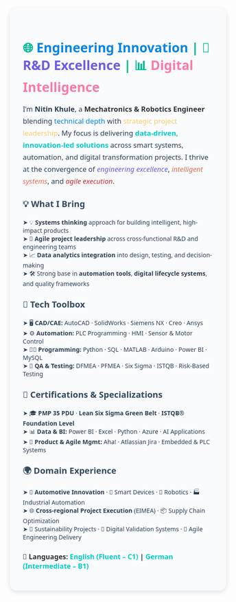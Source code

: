 <div style="font-family: 'Segoe UI', sans-serif; color: #2c3e50; background: #f9fbfd; padding: 30px; border-radius: 16px; box-shadow: 0 4px 12px rgba(0,0,0,0.1); max-width: 850px; margin: auto;">

  <h2 style="font-size: 30px; color: #00b894; margin-bottom: 10px;">
    🌐 <span style="color:#0984e3;">Engineering Innovation</span> | 🚀 <span style="color:#6c5ce7;">R&D Excellence</span> | 📊 <span style="color:#fd79a8;">Digital Intelligence</span>
  </h2>

  <p style="font-size: 16.5px; line-height: 1.7; margin-bottom: 25px;">
    I’m <strong>Nitin Khule</strong>, a <strong style="color:#2d3436;">Mechatronics & Robotics Engineer</strong> blending <span style="color:#0984e3;">technical depth</span> with 
    <span style="color:#fdcb6e;">strategic project leadership</span>. My focus is delivering <strong style="color:#00cec9;">data-driven, innovation-led solutions</strong> across 
    smart systems, automation, and digital transformation projects. I thrive at the convergence of <em style="color:#6c5ce7;">engineering excellence</em>, 
    <em style="color:#e17055;">intelligent systems</em>, and <em style="color:#d63031;">agile execution</em>.
  </p>

  <h3 style="color: #34495e; font-size: 20px; margin-top: 25px;">💡 What I Bring</h3>
  <ul style="list-style-type: none; padding-left: 0;">
    <li>➤ 💡 <strong>Systems thinking</strong> approach for building intelligent, high-impact products</li>
    <li>➤ 🧠 <strong>Agile project leadership</strong> across cross-functional R&D and engineering teams</li>
    <li>➤ 📈 <strong>Data analytics integration</strong> into design, testing, and decision-making</li>
    <li>➤ 🛠️ Strong base in <strong>automation tools</strong>, <strong>digital lifecycle systems</strong>, and quality frameworks</li>
  </ul>

  <h3 style="color: #34495e; font-size: 20px; margin-top: 25px;">🔧 Tech Toolbox</h3>
  <ul style="list-style-type: none; padding-left: 0;">
    <li>➤ 🖥️ <strong>CAD/CAE:</strong> AutoCAD · SolidWorks · Siemens NX · Creo · Ansys</li>
    <li>➤ ⚙️ <strong>Automation:</strong> PLC Programming · HMI · Sensor & Motor Control</li>
    <li>➤ 👨‍💻 <strong>Programming:</strong> Python · SQL · MATLAB · Arduino · Power BI · MySQL</li>
    <li>➤ 🧪 <strong>QA & Testing:</strong> DFMEA · PFMEA · Six Sigma · ISTQB · Risk-Based Testing</li>
  </ul>

  <h3 style="color: #34495e; font-size: 20px; margin-top: 25px;">📜 Certifications & Specializations</h3>
  <ul style="list-style-type: none; padding-left: 0;">
    <li>➤ 🎓 <strong>PMP 35 PDU</strong> · <strong>Lean Six Sigma Green Belt</strong> · <strong>ISTQB® Foundation Level</strong></li>
    <li>➤ 📊 <strong>Data & BI:</strong> Power BI · Excel · Python · Azure · AI Applications</li>
    <li>➤ 🧭 <strong>Product & Agile Mgmt:</strong> Aha! · Atlassian Jira · Embedded & PLC Systems</li>
  </ul>

  <h3 style="color: #34495e; font-size: 20px; margin-top: 25px;">🌍 Domain Experience</h3>
  <ul style="list-style-type: none; padding-left: 0;">
    <li>➤ 🚗 <strong>Automotive Innovation</strong> · 🧠 Smart Devices · 🤖 Robotics · 🏭 Industrial Automation</li>
    <li>➤ 🌐 <strong>Cross-regional Project Execution</strong> (EIMEA) · 📦 Supply Chain Optimization</li>
    <li>➤ 🌱 Sustainability Projects · 🧪 Digital Validation Systems · 🔄 Agile Engineering Delivery</li>
  </ul>

  <p style="margin-top: 25px; font-size: 16px; font-weight: bold; color: #2d3436;">
    📌 <strong>Languages:</strong> <span style="color: #00cec9;">English (Fluent – C1)</span> | <span style="color: #00cec9;">German (Intermediate – B1)</span>
  </p>

</div>

